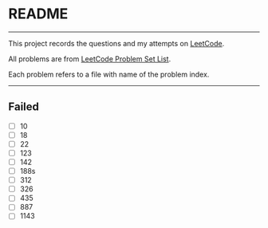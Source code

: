 # README

---

This project records the questions and my attempts on [LeetCode](https://leetcode.com/). 

All problems are from [LeetCode Problem Set List](https://leetcode.com/problemset/all/). 

Each problem refers to a file with name of the problem index.




---

## Failed

- [ ] 10
- [ ] 18
- [ ] 22
- [ ] 123
- [ ] 142
- [ ] 188s
- [ ] 312
- [ ] 326
- [ ] 435
- [ ] 887
- [ ] 1143